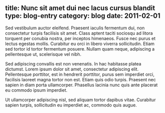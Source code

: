 title: Nunc sit amet dui nec lacus cursus blandit
type: blog-entry
category: blog
date: 2011-02-01
---
Sed vestibulum auctor eleifend. Praesent iaculis fermentum dui, non consectetur turpis facilisis sit amet. Class aptent taciti sociosqu ad litora torquent per conubia nostra, per inceptos himenaeos. Fusce nec purus et lectus egestas mollis. Curabitur eu orci in libero viverra sollicitudin. Etiam sed tortor id tortor fermentum posuere. Nullam quam neque, adipiscing a pellentesque ut, scelerisque vel nibh.

Sed adipiscing convallis est non venenatis. In hac habitasse platea dictumst. Lorem ipsum dolor sit amet, consectetur adipiscing elit. Pellentesque porttitor, est in hendrerit porttitor, purus sem imperdiet orci, facilisis laoreet magna tortor non est. Etiam quis odio turpis. Praesent nec sapien in diam porta ullamcorper. Phasellus lacinia nunc quis ante placerat eu commodo ipsum imperdiet.

Ut ullamcorper adipiscing nisl, sed aliquam tortor dapibus vitae. Curabitur sapien turpis, sollicitudin eu imperdiet ac, commodo quis augue. 

